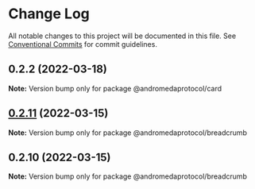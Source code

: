 # Change Log

All notable changes to this project will be documented in this file.
See [Conventional Commits](https://conventionalcommits.org) for commit guidelines.

## 0.2.2 (2022-03-18)

**Note:** Version bump only for package @andromedaprotocol/card





## [0.2.11](https://github.com/andromedaprotocol/design-system/compare/@andromedaprotocol/breadcrumb@0.2.10...@andromedaprotocol/breadcrumb@0.2.11) (2022-03-15)

**Note:** Version bump only for package @andromedaprotocol/breadcrumb





## 0.2.10 (2022-03-15)

**Note:** Version bump only for package @andromedaprotocol/breadcrumb
